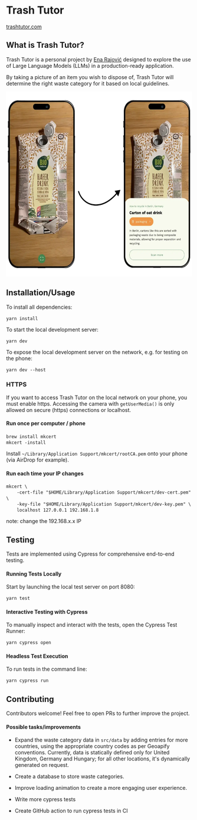 # Trash Tutor

[trashtutor.com](https://trashtutor.com)

## What is Trash Tutor?

Trash Tutor is a personal project by [Ena Rajović](https://aphanite.net) designed to explore the use of Large Language Models (LLMs) in a production-ready application.

By taking a picture of an item you wish to dispose of, Trash Tutor will determine the right waste category for it based on local guidelines.

<img src="src/assets/images/mockup.webp" alt="Trash Tutor app" height="500"/>

## Installation/Usage

To install all dependencies:

```
yarn install
```

To start the local development server:

```
yarn dev
```

To expose the local development server on the network, e.g. for testing on the phone:

```
yarn dev --host
```

### HTTPS

If you want to access Trash Tutor on the local network on your phone, you must enable https.
Accessing the camera with `getUserMedia()` is only allowed on secure (https) connections or localhost.

#### Run once per computer / phone

```
brew install mkcert
mkcert -install
```

Install `~/Library/Application Support/mkcert/rootCA.pem` onto your phone (via AirDrop for example).

#### Run each time your IP changes

```
mkcert \
	-cert-file "$HOME/Library/Application Support/mkcert/dev-cert.pem" \
	-key-file "$HOME/Library/Application Support/mkcert/dev-key.pem" \
	localhost 127.0.0.1 192.168.1.8
```

note: change the 192.168.x.x IP

## Testing

Tests are implemented using Cypress for comprehensive end-to-end testing.

#### Running Tests Locally

Start by launching the local test server on port 8080:

```bash
yarn test
```

#### Interactive Testing with Cypress

To manually inspect and interact with the tests, open the Cypress Test Runner:

```bash
yarn cypress open
```

#### Headless Test Execution

To run tests in the command line:

```bash
yarn cypress run
```

## Contributing

Contributors welcome! Feel free to open PRs to further improve the project.

#### Possible tasks/improvements

- Expand the waste category data in `src/data` by adding entries for more countries, using the appropriate country codes as per Geoapify conventions. Currently, data is statically defined only for United Kingdom, Germany and Hungary; for all other locations, it's dynamically generated on request.

- Create a database to store waste categories.

- Improve loading animation to create a more engaging user experience.

- Write more cypress tests

- Create GitHub action to run cypress tests in CI
